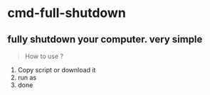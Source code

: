 # cmd-full-shutdown
fully shutdown your computer. very simple
---
> How to use ?
1. Copy script or download it
2. run as
3. done
